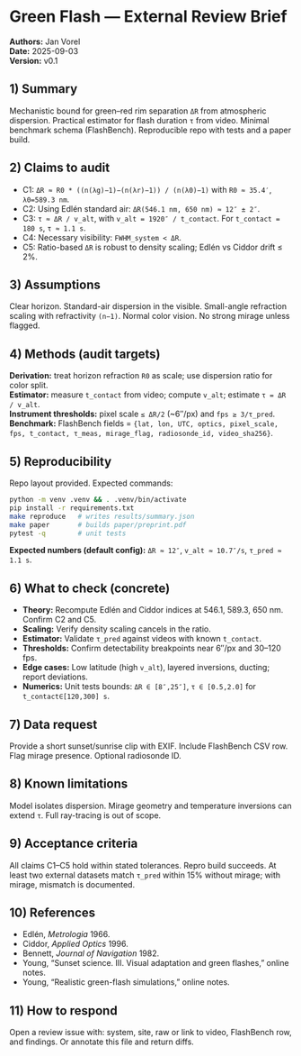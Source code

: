 # Green Flash — External Review Brief

**Authors:** Jan Vorel  
**Date:** 2025-09-03  
**Version:** v0.1

## 1) Summary
Mechanistic bound for green–red rim separation `ΔR` from atmospheric dispersion. Practical estimator for flash duration `τ` from video. Minimal benchmark schema (FlashBench). Reproducible repo with tests and a paper build.

## 2) Claims to audit
- C1: `ΔR ≈ R0 * ((n(λg)−1)−(n(λr)−1)) / (n(λ0)−1)` with `R0 ≈ 35.4′`, `λ0=589.3 nm`.  
- C2: Using Edlén standard air: `ΔR(546.1 nm, 650 nm) ≈ 12″ ± 2″`.  
- C3: `τ ≈ ΔR / v_alt`, with `v_alt = 1920″ / t_contact`. For `t_contact = 180 s`, `τ ≈ 1.1 s`.  
- C4: Necessary visibility: `FWHM_system < ΔR`.  
- C5: Ratio-based `ΔR` is robust to density scaling; Edlén vs Ciddor drift ≤ 2%.

## 3) Assumptions
Clear horizon. Standard-air dispersion in the visible. Small-angle refraction scaling with refractivity `(n−1)`. Normal color vision. No strong mirage unless flagged.

## 4) Methods (audit targets)
**Derivation:** treat horizon refraction `R0` as scale; use dispersion ratio for color split.  
**Estimator:** measure `t_contact` from video; compute `v_alt`; estimate `τ = ΔR / v_alt`.  
**Instrument thresholds:** pixel scale `≤ ΔR/2` (~6″/px) and `fps ≥ 3/τ_pred`.  
**Benchmark:** FlashBench fields = `{lat, lon, UTC, optics, pixel_scale, fps, t_contact, τ_meas, mirage_flag, radiosonde_id, video_sha256}`.

## 5) Reproducibility
Repo layout provided. Expected commands:
```bash
python -m venv .venv && . .venv/bin/activate
pip install -r requirements.txt
make reproduce   # writes results/summary.json
make paper       # builds paper/preprint.pdf
pytest -q        # unit tests
```
**Expected numbers (default config):** `ΔR ≈ 12″`, `v_alt ≈ 10.7″/s`, `τ_pred ≈ 1.1 s`.

## 6) What to check (concrete)
- **Theory:** Recompute Edlén and Ciddor indices at 546.1, 589.3, 650 nm. Confirm C2 and C5.  
- **Scaling:** Verify density scaling cancels in the ratio.  
- **Estimator:** Validate `τ_pred` against videos with known `t_contact`.  
- **Thresholds:** Confirm detectability breakpoints near 6″/px and 30–120 fps.  
- **Edge cases:** Low latitude (high `v_alt`), layered inversions, ducting; report deviations.  
- **Numerics:** Unit tests bounds: `ΔR ∈ [8″,25″]`, `τ ∈ [0.5,2.0]` for `t_contact∈[120,300] s`.

## 7) Data request
Provide a short sunset/sunrise clip with EXIF. Include FlashBench CSV row. Flag mirage presence. Optional radiosonde ID.

## 8) Known limitations
Model isolates dispersion. Mirage geometry and temperature inversions can extend `τ`. Full ray-tracing is out of scope.

## 9) Acceptance criteria
All claims C1–C5 hold within stated tolerances. Repro build succeeds. At least two external datasets match `τ_pred` within 15% without mirage; with mirage, mismatch is documented.

## 10) References
- Edlén, *Metrologia* 1966.  
- Ciddor, *Applied Optics* 1996.  
- Bennett, *Journal of Navigation* 1982.  
- Young, “Sunset science. III. Visual adaptation and green flashes,” online notes.  
- Young, “Realistic green-flash simulations,” online notes.

## 11) How to respond
Open a review issue with: system, site, raw or link to video, FlashBench row, and findings. Or annotate this file and return diffs.
